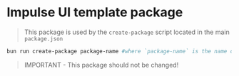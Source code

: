 # Impulse UI template package

> This package is used by the `create-package` script located in the main `package.json`

```bash
bun run create-package package-name #where `package-name` is the name of the package that will be prefixed with @impulse-ui/
```

> IMPORTANT - This package should not be changed!
